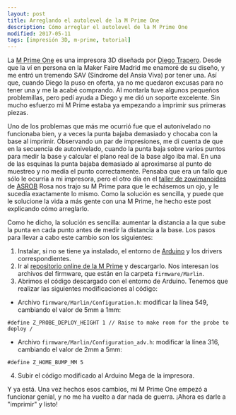 ```yaml
---
layout: post
title: Arreglando el autolevel de la M Prime One
description: Cómo arreglar el autolevel de la M Prime One
modified: 2017-05-11
tags: [impresión 3D, m-prime, tutorial]
---
```


La [M Prime One](http://mprime.io/) es una impresora 3D diseñada por [Diego Trapero](https://twitter.com/diegotrap). Desde que la ví en persona en la Maker Faire Madrid me enamoré de su diseño, y me entró un tremendo SAV (Síndrome del Ansia Viva) por tener una. Así que, cuando Diego la puso en oferta, ya no me quedaron excusas para no tener una y me la acabé comprando. Al montarla tuve algunos pequeños problemillas, pero pedí ayuda a Diego y me dió un soporte excelente. Sin mucho esfuerzo mi M Prime estaba ya empezando a imprimir sus primeras piezas. 

Uno de los problemas que más me ocurrió fue que el autonivelado no funcionaba bien, y a veces la punta bajaba demasiado y chocaba con la base al imprimir. Observando un par de impresiones, me di cuenta de que en la secuencia de autonivelado, cuando la punta baja sobre varios puntos para medir la base y calcular el plano real de la base algo iba mal. En una de las esquinas la punta bajaba demasiado al aproximarse al punto de muestreo y no medía el punto correctamente. Pensaba que era un fallo que sólo le ocurría a mi impresora, pero el otro día en el [taller de zowimanoides](http://asrob.uc3m.es/index.php/Taller_de_Zowimanoides) de [ASROB](http://asrob.uc3m.es) Rosa nos trajo su M Prime para que le echásemos un ojo, y le sucedía exactamente lo mismo. Como la solución es sencilla, y puede que le solucione la vida a más gente con una M Prime, he hecho este post explicando cómo arreglarlo.

Como he dicho, la solución es sencilla: aumentar la distancia a la que sube la punta en cada punto antes de medir la distancia a la base. Los pasos para llevar a cabo este cambio son los siguientes:

1. Instalar, si no se tiene ya instalado, el entorno de [Arduino](https://www.arduino.cc/en/Main/Software) y los drivers correspondientes.
2. Ir al [repositorio online de la M Prime](https://github.com/M-Prime/M_Prime_One) y descargarlo. Nos interesan los archivos del firmware, que están en la carpeta `firmware/Marlin`.
3. Abrimos el código descargado con el entorno de Arduino. Tenemos que realizar las siguientes modificaciones al código:
  * Archivo `firmware/Marlin/Configuration.h`: modificar la línea 549, cambiando el valor de 5mm a 1mm:
	
   ```
   #define Z_PROBE_DEPLOY_HEIGHT 1 // Raise to make room for the probe to deploy /
   ```
  * Archivo `firmware/Marlin/Configuration_adv.h`: modificar la línea 316, cambiando el valor de 2mm a 5mm:
   
   ```
   #define Z_HOME_BUMP_MM 5
   ```
4. Subir el código modificado al Arduino Mega de la impresora.

Y ya está. Una vez hechos esos cambios, mi M Prime One empezó a funcionar genial, y no me ha vuelto a dar nada de guerra. ¡Ahora es darle a "imprimir" y listo!